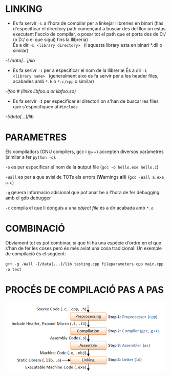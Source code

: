 # LINKING
- Es fa servir `-L` a l'hora de compilar per a linkejar llibreries en binari (has d'especificar el directory path començant a buscar des del lloc on estas executant l'accio de compilar, o posar tot el path que et porta des de C:/ (o D:/ o el que sigui) fins la llibreria)\
És a dir `-L <library directory> ` (i aquesta library esta en binari *.dll o similar)

*-L/data[...]/lib*


- Es fa serivr `-l` per a especificar el nom de la llibreria\ És a dir `-L <library name> ` (generalment aixo es fa servir per a les header files, acabades amb `*.h` o `*.c/cpp` o similar)

*-lfoo  # (links libfoo.a or libfoo.so)*

- Es fa servir `-I` per especificar el directori on s'han de buscar les files que s'especifiquen al `#include`

*-I/data[...]/lib*


# PARAMETRES
Els compiladors (GNU compilers, gcc i g++) accepten diversos paràmetres (similar a fer `python -q`).

`-o`  es per especificar el nom de la **o**utput file (`gcc -o hello.exe hello.c`)

`-Wall` es per a que avisi de TOTs els errors (**W**arnings **all**) (`gcc -Wall a.exe a.c`)

`-g` genera informacio adicional que pot anar be a l'hora de fer debugging amb el gdb debugger

`-c` compila el que li donguis a una *object file* és a dir acabada amb `*.o`


# COMBINACIÓ
Obviament tot es pot combinar, si que hi ha una espècie d'ordre en el que s'han de fer les coses però és més aviat una cosa tradicional. Un exemple de compilació és el següent:

`g++ -g -Wall -I/data[...]/lib testing.cpp fileparameters.cpp main.cpp -o test`

# PROCÉS DE COMPILACIÓ PAS A PAS

![Esquema del proces de compilacio](.\Images\compiler_process_esquema.PNG)



